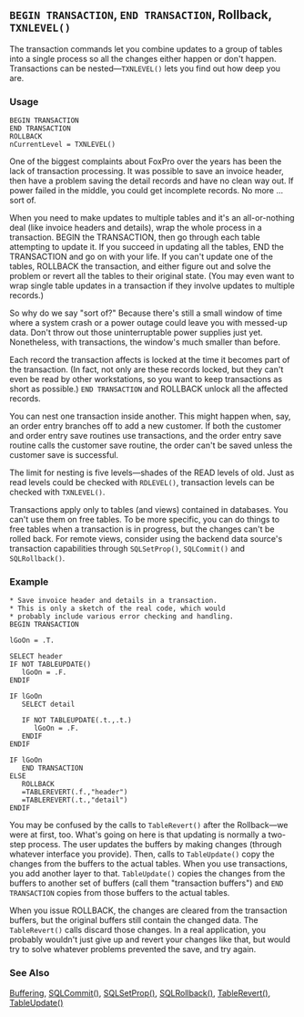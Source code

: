 ## `BEGIN TRANSACTION`, `END TRANSACTION`, Rollback, `TXNLEVEL()`

The transaction commands let you combine updates to a group of tables into a single process so all the changes either happen or don't happen. Transactions can be nested&mdash;`TXNLEVEL()` lets you find out how deep you are.

### Usage

```foxpro
BEGIN TRANSACTION
END TRANSACTION
ROLLBACK
nCurrentLevel = TXNLEVEL()
```

One of the biggest complaints about FoxPro over the years has been the lack of transaction processing. It was possible to save an invoice header, then have a problem saving the detail records and have no clean way out. If power failed in the middle, you could get incomplete records. No more ... sort of.

When you need to make updates to multiple tables and it's an all-or-nothing deal (like invoice headers and details), wrap the whole process in a transaction. BEGIN the TRANSACTION, then go through each table attempting to update it. If you succeed in updating all the tables, END the TRANSACTION and go on with your life. If you can't update one of the tables, ROLLBACK the transaction, and either figure out and solve the problem or revert all the tables to their original state. (You may even want to wrap single table updates in a transaction if they involve updates to multiple records.)

So why do we say "sort of?" Because there's still a small window of time where a system crash or a power outage could leave you with messed-up data. Don't throw out those uninterruptable power supplies just yet. Nonetheless, with transactions, the window's much smaller than before.

Each record the transaction affects is locked at the time it becomes part of the transaction. (In fact, not only are these records locked, but they can't even be read by other workstations, so you want to keep transactions as short as possible.) `END TRANSACTION` and ROLLBACK unlock all the affected records.

You can nest one transaction inside another. This might happen when, say, an order entry branches off to add a new customer. If both the customer and order entry save routines use transactions, and the order entry save routine calls the customer save routine, the order can't be saved unless the customer save is successful.

The limit for nesting is five levels&mdash;shades of the READ levels of old. Just as read levels could be checked with `RDLEVEL()`, transaction levels can be checked with `TXNLEVEL()`. 

Transactions apply only to tables (and views) contained in databases. You can't use them on free tables. To be more specific, you can do things to free tables when a transaction is in progress, but the changes can't be rolled back. For remote views, consider using the backend data source's transaction capabilities through `SQLSetProp()`, `SQLCommit()` and `SQLRollback()`.

### Example

```foxpro
* Save invoice header and details in a transaction.
* This is only a sketch of the real code, which would
* probably include various error checking and handling.
BEGIN TRANSACTION

lGoOn = .T.

SELECT header
IF NOT TABLEUPDATE()
   lGoOn = .F.
ENDIF

IF lGoOn
   SELECT detail

   IF NOT TABLEUPDATE(.t.,.t.)
      lGoOn = .F.
   ENDIF
ENDIF

IF lGoOn
   END TRANSACTION
ELSE
   ROLLBACK
   =TABLEREVERT(.f.,"header")
   =TABLEREVERT(.t.,"detail")
ENDIF
```

You may be confused by the calls to `TableRevert()` after the Rollback&mdash;we were at first, too. What's going on here is that updating is normally a two-step process. The user updates the buffers by making changes (through whatever interface you provide). Then, calls to `TableUpdate()` copy the changes from the buffers to the actual tables. When you use transactions, you add another layer to that. `TableUpdate()` copies the changes from the buffers to another set of buffers (call them "transaction buffers") and `END TRANSACTION` copies from those buffers to the actual tables.

When you issue ROLLBACK, the changes are cleared from the transaction buffers, but the original buffers still contain the changed data. The `TableRevert()` calls discard those changes. In a real application, you probably wouldn't just give up and revert your changes like that, but would try to solve whatever problems prevented the save, and try again.

### See Also

[Buffering](s4g641.md), [SQLCommit()](s4g401.md), [SQLSetProp()](s4g399.md), [SQLRollback()](s4g401.md), [TableRevert()](s4g407.md), [TableUpdate()](s4g407.md)